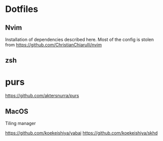 # Dotfiles

## Nvim

Installation of dependencies described here. Most of the config is stolen from https://github.com/ChristianChiarulli/nvim

## zsh

# purs

https://github.com/aktersnurra/purs

## MacOS

Tiling manager

https://github.com/koekeishiya/yabai
https://github.com/koekeishiya/skhd
